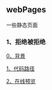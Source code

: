 ## webPages

一些静态页面

### 1、拒绝被拒绝

[0、背景](https://m.weibo.cn/status/4254179118039603?sourceType=weixin&from=1082095010&wm=20006_0001&display=0&retcode=6102#&video)

[1、代码路径](https://github.com/uasier/webPages/tree/master/Refuse2BeRejected)

[2、在线预览](https://uasier.github.io/webPages/Refuse2BeRejected/index.html)

